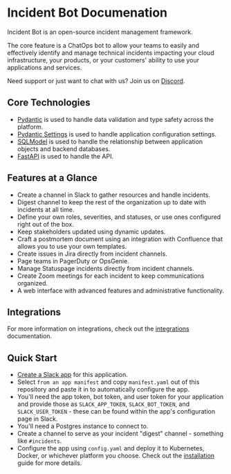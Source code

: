 # Incident Bot Documenation

Incident Bot is an open-source incident management framework.

The core feature is a ChatOps bot to allow your teams to easily and effectively identify and manage technical incidents impacting your cloud infrastructure, your products, or your customers' ability to use your applications and services.

Need support or just want to chat with us? Join us on [Discord](https://discord.gg/PzqSQUY88c).

## Core Technologies

 - [Pydantic](https://docs.pydantic.dev/latest/) is used to handle data validation and type safety across the platform.
 - [Pydantic Settings](https://docs.pydantic.dev/latest/concepts/pydantic_settings/) is used to handle application configuration settings.
 - [SQLModel](https://sqlmodel.tiangolo.com/) is used to handle the relationship between application objects and backend databases.
 - [FastAPI](https://fastapi.tiangolo.com/) is used to handle the API.

## Features at a Glance

- Create a channel in Slack to gather resources and handle incidents.
- Digest channel to keep the rest of the organization up to date with incidents at all time.
- Define your own roles, severities, and statuses, or use ones configured right out of the box.
- Keep stakeholders updated using dynamic updates.
- Craft a postmortem document using an integration with Confluence that allows you to use your own templates.
- Create issues in Jira directly from incident channels.
- Page teams in PagerDuty or OpsGenie.
- Manage Statuspage incidents directly from incident channels.
- Create Zoom meetings for each incident to keep communications organized.
- A web interface with advanced features and administrative functionality.

## Integrations

For more information on integrations, check out the [integrations](/integrations/) documentation.

## Quick Start

- [Create a Slack app](https://api.slack.com/apps?new_app=1) for this application.
- Select `from an app manifest` and copy `manifest.yaml` out of this repository and paste it in to automatically configure the app.
- You'll need the app token, bot token, and user token for your application and provide those as `SLACK_APP_TOKEN`, `SLACK_BOT_TOKEN`, and `SLACK_USER_TOKEN` - these can be found within the app's configuration page in Slack.
- You'll need a Postgres instance to connect to.
- Create a channel to serve as your incident "digest" channel - something like `#incidents`.
- Configure the app using `config.yaml` and deploy it to Kubernetes, Docker, or whichever platform you choose. Check out the [installation](/installation/) guide for more details.
